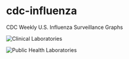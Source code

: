 # cdc-influenza
CDC Weekly U.S. Influenza Surveillance Graphs

![Clinical Laboratories](https://www.cdc.gov/flu/weekly/WeeklyArchives2022-2023/images/WHONPHL23_small.gif?raw=true)

![Public Health Laboratories](https://www.cdc.gov/flu/weekly/weeklyarchives2022-2023/images/WHOPHL23_small.gif?raw=true)
        